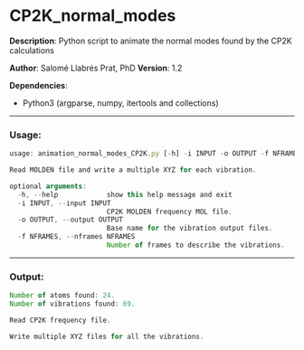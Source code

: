 # CP2K_normal_modes

**Description**: Python script to animate the normal modes found by the CP2K calculations

**Author**: Salomé Llabrés Prat, PhD
**Version**: 1.2

**Dependencies**:
- Python3 (argparse, numpy, itertools and collections)

---

### Usage: 

```javascript
usage: animation_normal_modes_CP2K.py [-h] -i INPUT -o OUTPUT -f NFRAMES

Read MOLDEN file and write a multiple XYZ for each vibration.

optional arguments:
  -h, --help            show this help message and exit
  -i INPUT, --input INPUT
                        CP2K MOLDEN frequency MOL file.
  -o OUTPUT, --output OUTPUT
                        Base name for the vibration output files.
  -f NFRAMES, --nframes NFRAMES
                        Number of frames to describe the vibrations.
```

---

### Output:

```javascript
Number of atoms found: 24.
Number of vibrations found: 69.

Read CP2K frequency file.

Write multiple XYZ files for all the vibrations.
```
